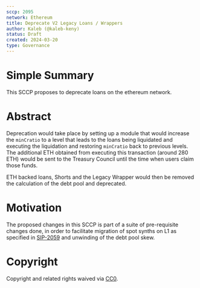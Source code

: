 ```yaml
---
sccp: 2095
network: Ethereum
title: Deprecate V2 Legacy Loans / Wrappers
author: Kaleb (@kaleb-keny)
status: Draft
created: 2024-03-20
type: Governance
---
```


# Simple Summary

This SCCP proposes to deprecate loans on the ethereum network. 

# Abstract

Deprecation would take place by setting up a module that would increase the `minCratio` to a level that leads to the loans being liquidated and executing the liquidation and restoring `minCratio` back to previous levels. The additional ETH obtained from executing this transaction (around 280 ETH) would be sent to the Treasury Council until the time when users claim those funds.

ETH backed loans, Shorts and the Legacy Wrapper would then be removed the calculation of the debt pool and deprecated.

# Motivation

The proposed changes in this SCCP is part of a suite of pre-requisite changes done, in order to facilitate migration of spot synths on L1 as specified in [SIP-2059](https://sips.synthetix.io/sips/sip-2059/) and unwinding of the debt pool skew.

# Copyright

Copyright and related rights waived via [CC0](https://creativecommons.org/publicdomain/zero/1.0/).


